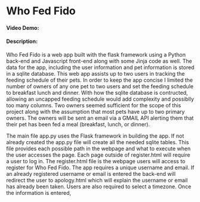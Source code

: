 # Who Fed Fido
#### Video Demo:  <URL HERE>
#### Description:
Who Fed Fido is a web app built with the flask framework using a Python back-end and Javascript front-end along with some Jinja code as well. The data for the app, including the user information and pet information is stored in a sqlite database. This web app assists up to two users in tracking the feeding schedule of their pets. In order to keep the app concise I limited the number of owners of any one pet to two users and set the feeding schedule to breakfast lunch and dinner. With how the sqlite database is contructed, allowing an uncapped feeding schedule would add complexity and possiblly too many columns. Two owners seemed sufficient for the scope of this project along with the assumption that most pets have up to two primary owners. The owners will be sent an email via a GMAIL API alerting them that their pet has been fed a meal (breakfast, lunch, or dinner).

The main file app.py uses the Flask framework in building the app. If not already created the app.py file will create all the needed sqlite tables. This file provides each possible path in the webpage and what to execute when the user accesses the page. Each page outside of register.html will require a user to log in. The register.html file is the webpage users will access to register for Who Fed Fido. The app requires a unique username and email. If an already registered username or email is entered the back-end will redirect the user to apology.html which will explain the username or email has already been taken. Users are also required to select a timezone. Once the information is entered, 